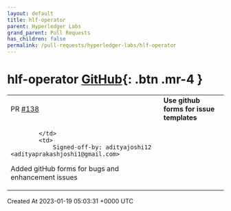 ```yaml
---
layout: default
title: hlf-operator
parent: Hyperledger Labs
grand_parent: Pull Requests
has_children: false
permalink: /pull-requests/hyperledger-labs/hlf-operator
---
```


# hlf-operator <span class="fs-3 right-align">[GitHub](https://github.com/hyperledger-labs/hlf-operator){: .btn .mr-4 }</span>


<div>
    <table>
        <tr>
            <td>
                PR <a href="https://github.com/hyperledger-labs/hlf-operator/pull/138" class=".btn">#138</a>
            </td>
            <td>
                <b>
                    Use github forms for issue templates
                </b>
            </td>
        </tr>
        <tr>
            <td>
                
            </td>
            <td>
                Signed-off-by: adityajoshi12 <adityaprakashjoshi1@gmail.com>

Added gitHub forms for bugs and enhancement issues
            </td>
        </tr>
    </table>
    <div class="right-align">
        Created At 2023-01-19 05:03:31 +0000 UTC
    </div>
</div>

